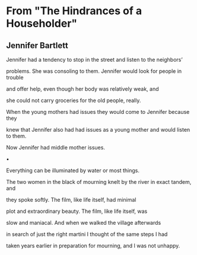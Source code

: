 # From "The Hindrances of a Householder"
## Jennifer Bartlett
Jennifer had a tendency to stop in
the street and listen to the neighbors’

problems. She was consoling to them.
Jennifer would look for people in trouble

and offer help, even though
her body was relatively weak, and

she could not carry groceries
for the old people, really.

When the young mothers had issues
they would come to Jennifer because they

knew that Jennifer also had had issues
as a young mother and would listen to them.

Now Jennifer had middle mother issues.

•


Everything can be illuminated by water
or most things.

The two women in the black of mourning
knelt by the river in exact tandem, and

they spoke softly.
The film, like life itself, had minimal

plot and extraordinary beauty.
The film, like life itself, was

slow and maniacal. And when
we walked the village afterwards

in search of just the right martini
I thought of the same steps I had

taken years earlier in preparation
for mourning, and I was not unhappy.